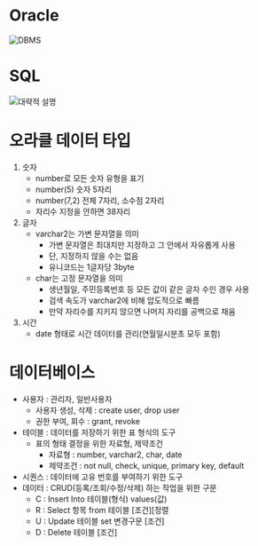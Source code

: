 # Oracle
![DBMS](https://cdn.discordapp.com/attachments/1181056701537996810/1192270335312154684/image.png?ex=65a87747&is=65960247&hm=c2f254928908ed21eb8d7f64a8a7c459a1ec1540d523fb2bbdc1664923a0749d&)

# SQL
![대략적 설명](https://cdn.discordapp.com/attachments/1193766807383846936/1193767766516314143/image.png?ex=65ade9de&is=659b74de&hm=53b512214da9b2b742f6e8e75072b175624940af34488884175d8279f225c689&)

# 오라클 데이터 타입
1. 숫자 
	- number로 모든 숫자 유형을 표기
	- number(5) 숫자 5자리
	- number(7,2) 전체 7자리, 소수점 2자리
	- 자리수 지정을 안하면 38자리
2. 글자
	- varchar2는 가변 문자열을 의미
		- 가변 문자열은 최대치만 지정하고 그 안에서 자유롭게 사용
		- 단, 지정하지 않을 수는 없음
		- 유니코드는 1글자당 3byte
	- char는 고정 문자열을 의미
		- 생년월일, 주민등록번호 등 모든 값이 같은 글자 수인 경우 사용
		- 검색 속도가 varchar2에 비해 압도적으로 빠름
		- 만약 자리수를 지키지 않으면 나머지 자리를 공백으로 채움
3. 시간
	- date 형태로 시간 데이터를 관리(연월일시분초 모두 포함)
	
# 데이터베이스
- 사용자 : 관리자, 일반사용자
	- 사용자 생성, 삭제 : create user, drop user
	- 권한 부여, 회수 : grant, revoke
- 테이블 : 데이터를 저장하기 위한 표 형식의 도구
	- 표의 형태 결정을 위한 자료형, 제약조건
		- 자료형 : number, varchar2, char, date
		- 제약조건 : not null, check, unique, primary key, default
- 시퀀스 : 데이터에 고유 번호를 부여하기 위한 도구
- 데이터 : CRUD(등록/조회/수정/삭제) 하는 작업을 위한 구문
	- C : Insert Into 테이블(형식) values(값)
	- R : Select 항목 from 테이블 [조건][정렬
	- U : Update 테이블 set 변경구문 [조건]
	- D : Delete 테이블 [조건]